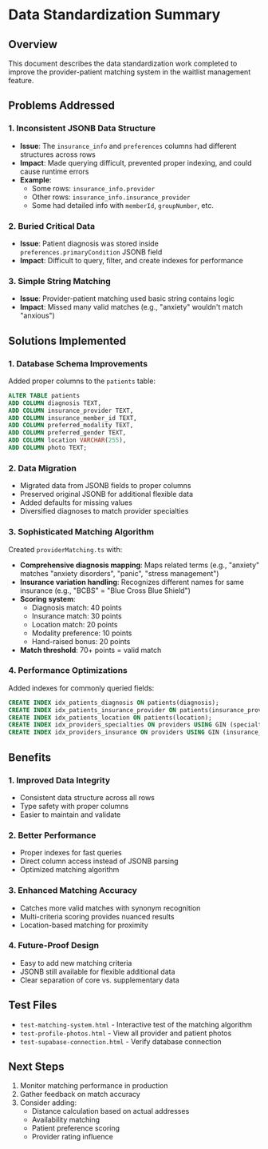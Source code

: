 # Data Standardization Summary

## Overview
This document describes the data standardization work completed to improve the provider-patient matching system in the waitlist management feature.

## Problems Addressed

### 1. Inconsistent JSONB Data Structure
- **Issue**: The `insurance_info` and `preferences` columns had different structures across rows
- **Impact**: Made querying difficult, prevented proper indexing, and could cause runtime errors
- **Example**: 
  - Some rows: `insurance_info.provider`
  - Other rows: `insurance_info.insurance_provider` 
  - Some had detailed info with `memberId`, `groupNumber`, etc.

### 2. Buried Critical Data
- **Issue**: Patient diagnosis was stored inside `preferences.primaryCondition` JSONB field
- **Impact**: Difficult to query, filter, and create indexes for performance

### 3. Simple String Matching
- **Issue**: Provider-patient matching used basic string contains logic
- **Impact**: Missed many valid matches (e.g., "anxiety" wouldn't match "anxious")

## Solutions Implemented

### 1. Database Schema Improvements
Added proper columns to the `patients` table:
```sql
ALTER TABLE patients 
ADD COLUMN diagnosis TEXT,
ADD COLUMN insurance_provider TEXT,
ADD COLUMN insurance_member_id TEXT,
ADD COLUMN preferred_modality TEXT,
ADD COLUMN preferred_gender TEXT,
ADD COLUMN location VARCHAR(255),
ADD COLUMN photo TEXT;
```

### 2. Data Migration
- Migrated data from JSONB fields to proper columns
- Preserved original JSONB for additional flexible data
- Added defaults for missing values
- Diversified diagnoses to match provider specialties

### 3. Sophisticated Matching Algorithm
Created `providerMatching.ts` with:
- **Comprehensive diagnosis mapping**: Maps related terms (e.g., "anxiety" matches "anxiety disorders", "panic", "stress management")
- **Insurance variation handling**: Recognizes different names for same insurance (e.g., "BCBS" = "Blue Cross Blue Shield")
- **Scoring system**: 
  - Diagnosis match: 40 points
  - Insurance match: 30 points
  - Location match: 20 points
  - Modality preference: 10 points
  - Hand-raised bonus: 20 points
- **Match threshold**: 70+ points = valid match

### 4. Performance Optimizations
Added indexes for commonly queried fields:
```sql
CREATE INDEX idx_patients_diagnosis ON patients(diagnosis);
CREATE INDEX idx_patients_insurance_provider ON patients(insurance_provider);
CREATE INDEX idx_patients_location ON patients(location);
CREATE INDEX idx_providers_specialties ON providers USING GIN (specialties);
CREATE INDEX idx_providers_insurance ON providers USING GIN (insurance_accepted);
```

## Benefits

### 1. Improved Data Integrity
- Consistent data structure across all rows
- Type safety with proper columns
- Easier to maintain and validate

### 2. Better Performance
- Proper indexes for fast queries
- Direct column access instead of JSONB parsing
- Optimized matching algorithm

### 3. Enhanced Matching Accuracy
- Catches more valid matches with synonym recognition
- Multi-criteria scoring provides nuanced results
- Location-based matching for proximity

### 4. Future-Proof Design
- Easy to add new matching criteria
- JSONB still available for flexible additional data
- Clear separation of core vs. supplementary data

## Test Files
- `test-matching-system.html` - Interactive test of the matching algorithm
- `test-profile-photos.html` - View all provider and patient photos
- `test-supabase-connection.html` - Verify database connection

## Next Steps
1. Monitor matching performance in production
2. Gather feedback on match accuracy
3. Consider adding:
   - Distance calculation based on actual addresses
   - Availability matching
   - Patient preference scoring
   - Provider rating influence